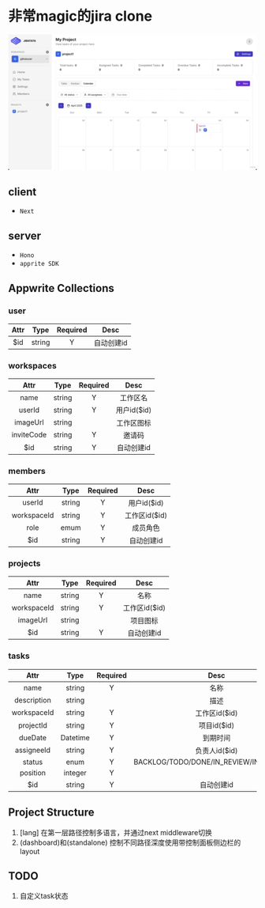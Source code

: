 # 非常magic的jira clone

![amazing](sample.png)

## client
- `Next`

## server
- `Hono`
- `apprite SDK`

## Appwrite Collections
### user
| Attr | Type | Required | Desc |
| :----:| :----: | :----: | :----: |
| $id | string | Y | 自动创建id |

### workspaces
| Attr | Type | Required | Desc |
| :----:| :----: | :----: | :----: |
| name | string | Y | 工作区名 |
| userId | string | Y | 用户id($id) |
| imageUrl | string |  | 工作区图标 |
| inviteCode | string | Y | 邀请码 |
| $id | string | Y | 自动创建id |

### members
| Attr | Type | Required | Desc |
| :----:| :----: | :----: | :----: |
| userId | string | Y | 用户id($id) |
| workspaceId | string | Y | 工作区id($id) |
| role | emum | Y | 成员角色 |
| $id | string | Y | 自动创建id |

### projects
| Attr | Type | Required | Desc |
| :----:| :----: | :----: | :----: |
| name | string | Y | 名称 |
| workspaceId | string | Y | 工作区id($id) |
| imageUrl | string |  | 项目图标 |
| $id | string | Y | 自动创建id |

### tasks
| Attr | Type | Required | Desc |
| :----:| :----: | :----: | :----: |
| name | string | Y | 名称 |
| description | string |  | 描述 |
| workspaceId | string | Y | 工作区id($id) |
| projectId | string | Y | 项目id($id) |
| dueDate | Datetime | Y | 到期时间 |
| assigneeId | string | Y | 负责人id($id) |
| status | enum | Y | BACKLOG/TODO/DONE/IN_REVIEW/IN_PROGRESS |
| position | integer | Y |  |
| $id | string | Y | 自动创建id |


## Project Structure
1. [lang]
在第一层路径控制多语言，并通过next middleware切换
1. (dashboard)和(standalone)
控制不同路径深度使用带控制面板侧边栏的layout

## TODO
1. 自定义task状态